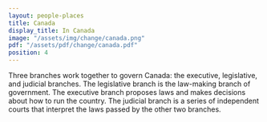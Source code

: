 ```yaml
---
layout: people-places
title: Canada
display_title: In Canada
image: "/assets/img/change/canada.png"
pdf: "/assets/pdf/change/canada.pdf"
position: 4
---
```

Three branches work together to govern Canada: the executive, legislative, and judicial branches. The legislative branch is the law-making branch of government. The executive branch proposes laws and makes decisions about how to run the country. The judicial branch is a series of independent courts that interpret the laws passed by the other two branches.